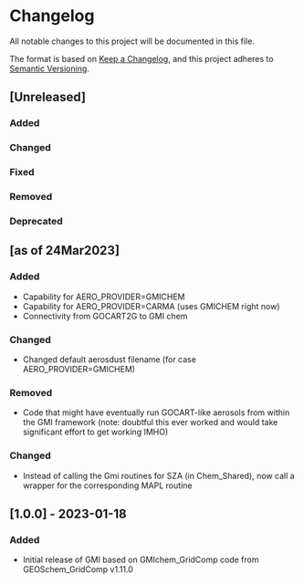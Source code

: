 # Changelog

All notable changes to this project will be documented in this file.

The format is based on [Keep a Changelog](https://keepachangelog.com/en/1.0.0/),
and this project adheres to [Semantic Versioning](https://semver.org/spec/v2.0.0.html).

## [Unreleased]

### Added

### Changed

### Fixed

### Removed

### Deprecated


## [as of 24Mar2023]

### Added

- Capability for AERO_PROVIDER=GMICHEM
- Capability for AERO_PROVIDER=CARMA (uses GMICHEM right now)
- Connectivity from GOCART2G to GMI chem

### Changed

- Changed default aerosdust filename (for case AERO_PROVIDER=GMICHEM)

### Removed

- Code that might have eventually run GOCART-like aerosols from within the GMI framework (note: doubtful this ever worked and would take significant effort to get working IMHO)

### Changed

- Instead of calling the Gmi routines for SZA (in Chem_Shared), now call a wrapper for the corresponding MAPL routine

## [1.0.0] - 2023-01-18

### Added

- Initial release of GMI based on GMIchem_GridComp code from GEOSchem_GridComp v1.11.0
